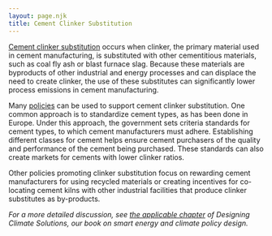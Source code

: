 ```yaml
---
layout: page.njk
title: Cement Clinker Substitution
---
```

[Cement clinker substitution](http://www.wbcsdcement.org/pdf/CSI%20GNR%20Report%20final%2018%206%2009.pdf) occurs when clinker, the primary material used in cement manufacturing, is substituted with other cementitious materials, such as coal fly ash or blast furnace slag.  Because these materials are byproducts of other industrial and energy processes and can displace the need to create clinker, the use of these substitutes can significantly lower process emissions in cement manufacturing.

Many [policies](http://decarboni.se/publications/deployment-ccs-cement-industry/63-policies-respect-other-co2-abatement-options) can be used to support cement clinker substitution. One common approach is to standardize cement types, as has been done in Europe.  Under this approach, the government sets criteria standards for cement types, to which cement manufacturers must adhere.  Establishing different classes for cement helps ensure cement purchasers of the quality and performance of the cement being purchased.  These standards can also create markets for cements with lower clinker ratios.

Other policies promoting clinker substitution focus on rewarding cement manufacturers for using recycled materials or creating incentives for co-locating cement kilns with other industrial facilities that produce clinker substitutes as by-products.

*For a more detailed discussion, see [the applicable chapter](/dcs/policies/industrial-process-emissions-policies/) of Designing Climate Solutions, our book on smart energy and climate policy design.*
